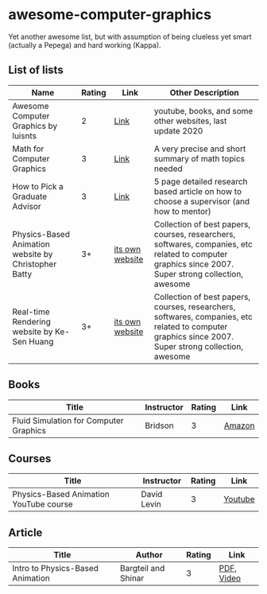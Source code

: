 # awesome-computer-graphics
Yet another awesome list, but with assumption of being clueless yet smart (actually a Pepega) and hard working (Kappa).

## List of lists
| Name | Rating | Link | Other Description |
| ---- | ------ | ---- | ----------------- |
| Awesome Computer Graphics by luisnts | 2 | [Link](https://github.com/luisnts/awesome-computer-graphics) | youtube, books, and some other websites, last update 2020 | 
| Math for Computer Graphics | 3 | [Link](https://faculty.cc.gatech.edu/~turk/math_gr_new.html) | A very precise and short summary of math topics needed| 
| How to Pick a Graduate Advisor | 3 | [Link](https://www.cell.com/neuron/pdf/S0896-6273(13)00907-0.pdf) | 5 page detailed research based article on how to choose a supervisor (and how to mentor) |
| Physics-Based Animation website by Christopher Batty | 3+ | [its own website](https://www.physicsbasedanimation.com/) | Collection of best papers, courses, researchers, softwares, companies, etc related to computer graphics since 2007. Super strong collection, awesome |
| Real-time Rendering website by Ke-Sen Huang | 3+ | [its own website](https://kesen.realtimerendering.com/) | Collection of best papers, courses, researchers, softwares, companies, etc related to computer graphics since 2007. Super strong collection, awesome |


## Books
| Title | Instructor | Rating | Link |
| ----- | ---------- | ------ | ---- | 
| Fluid Simulation for Computer Graphics | Bridson | 3 | [Amazon](https://www.amazon.ca/Fluid-Simulation-Computer-Graphics-Second/dp/1315266008) |

## Courses
| Title | Instructor | Rating | Link |
| ----- | ---------- | ------ | ---- | 
| Physics-Based Animation YouTube course | David Levin | 3 | [Youtube](https://www.youtube.com/playlist?list=PLTkE7n2CwG_PH09_q0Q7ttjqE2F9yGeM3) |


## Article
| Title | Author | Rating | Link | 
| ----- | ------ | ------ | ---- | 
| Intro to Physics-Based Animation | Bargteil and Shinar | 3 | [PDF](http://www.cs.ucr.edu/~shinar/papers/2018_introduction_to_pba.pdf), [Video](https://www.youtube.com/watch?v=b_WJ-HwalwU) |
